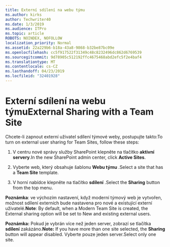```yaml
---
title: Externí sdílení na webu týmu
ms.author: kirks
author: Techwriter40
ms.date: 1/3/2019
ms.audience: ITPro
ms.topic: article
ROBOTS: NOINDEX, NOFOLLOW
localization_priority: Normal
ms.assetid: 22a229b6-b18a-43a8-9868-b32be87bc09e
ms.openlocfilehash: cc5f917522f31349c48c8232496dc862d6769539
ms.sourcegitcommit: 9d78905c512192ffc4675468abd2efc5f2e4baf4
ms.translationtype: MT
ms.contentlocale: cs-CZ
ms.lasthandoff: 04/23/2019
ms.locfileid: "32401928"
---
```

# <a name="external-sharing-with-a-team-site"></a><span data-ttu-id="9a14a-102">Externí sdílení na webu týmu</span><span class="sxs-lookup"><span data-stu-id="9a14a-102">External Sharing with a Team Site</span></span>

<span data-ttu-id="9a14a-103">Chcete-li zapnout externí uživatel sdílení týmové weby, postupujte takto:</span><span class="sxs-lookup"><span data-stu-id="9a14a-103">To turn on external user sharing for Team Sites, follow these steps:</span></span> 
  
1. <span data-ttu-id="9a14a-104">V centru nové správy služby SharePoint klepněte na tlačítko **aktivní servery**.</span><span class="sxs-lookup"><span data-stu-id="9a14a-104">In the new SharePoint admin center, click **Active Sites**.</span></span>
  
2. <span data-ttu-id="9a14a-105">Vyberte web, který obsahuje šablonu **Webu týmu** .</span><span class="sxs-lookup"><span data-stu-id="9a14a-105">Select a site that has a **Team Site** template.</span></span> 
  
3. <span data-ttu-id="9a14a-106">V horní nabídce klepněte na tlačítko **sdílení** .</span><span class="sxs-lookup"><span data-stu-id="9a14a-106">Select the **Sharing** button from the top menu.</span></span> 
  
 <span data-ttu-id="9a14a-107">**Poznámka**: ve výchozím nastavení, když moderní týmový web je vytvořen, možnost sdílení externích bude nastavena pro nové a existující externí uživatelé.</span><span class="sxs-lookup"><span data-stu-id="9a14a-107">**Note**: By default, when a Modern Team Site is created, the External sharing option will be set to New and existing external users.</span></span> 
  
 <span data-ttu-id="9a14a-108">**Poznámka:** Pokud je vybrán více než jeden server, zobrazí se tlačítka **sdílení** zakázáno.</span><span class="sxs-lookup"><span data-stu-id="9a14a-108">**Note:** If you have more than one site selected, the **Sharing** button will appear disabled.</span></span> <span data-ttu-id="9a14a-109">Vyberte pouze jeden server.</span><span class="sxs-lookup"><span data-stu-id="9a14a-109">Select only one site.</span></span> 
  

